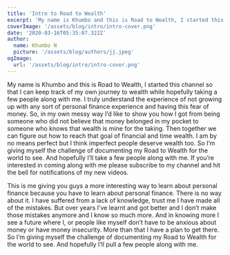 ```yaml
---
title: 'Intro to Road to Wealth'
excerpt: 'My name is Khumbo and this is Road to Wealth, I started this channel so that I can keep track of my own journey to wealth while hopefully taking a few people along with me.'
coverImage: '/assets/blog/intro/intro-cover.png'
date: '2020-03-16T05:35:07.322Z'
author:
  name: Khumbo N
  picture: '/assets/blog/authors/jj.jpeg'
ogImage:
  url: '/assets/blog/intro/intro-cover.png'
---
```


My name is Khumbo and this is Road to Wealth, I started this channel so that I can keep track of my own journey to wealth while hopefully taking a few people along with me. I truly understand the experience of not growing up with any sort of personal finance experience and having this fear of money. So, in my own messy way I’d like to show you how I got from being someone who did not believe that money belonged in my pocket to someone who knows that wealth is mine for the taking. Then together we can figure out how to reach that goal of financial and time wealth. I am by no means perfect but I think imperfect people deserve wealth too. So I’m giving myself the challenge of documenting my Road to Wealth for the world to see. And hopefully I’ll take a few people along with me. If you’re interested in coming along with me please subscribe to my channel and hit the bell for notifications of my new videos.

This is me giving you guys a more interesting way to learn about personal finance because you have to learn about personal finance. There is no way about it. I have suffered from a lack of knowledge, trust me I have made all of the mistakes. But over years I’ve learnt and got better and I don’t make those mistakes anymore and I know so much more. And in knowing more I see a future where I, or people like myself don’t have to be anxious about money or have money insecurity. More than that I have a plan to get there. So I’m giving myself the challenge of documenting my Road to Wealth for the world to see. And hopefully I’ll pull a few people along with me.